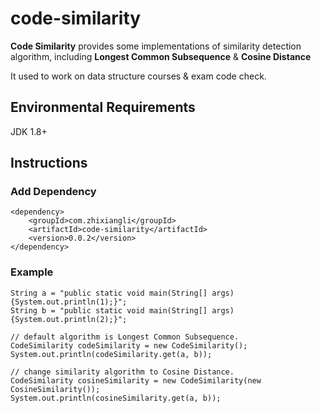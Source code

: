 code-similarity
===============


**Code Similarity** provides some implementations of similarity detection algorithm, including **Longest Common Subsequence** & **Cosine Distance**

It used to work on data structure courses & exam code check.


## Environmental Requirements

JDK 1.8+


## Instructions

### Add Dependency
	<dependency>
		<groupId>com.zhixiangli</groupId>
		<artifactId>code-similarity</artifactId>
		<version>0.0.2</version>
	</dependency>

### Example
    String a = "public static void main(String[] args) {System.out.println(1);}";
    String b = "public static void main(String[] args) {System.out.println(2);}";

    // default algorithm is Longest Common Subsequence.
    CodeSimilarity codeSimilarity = new CodeSimilarity();
    System.out.println(codeSimilarity.get(a, b));

    // change similarity algorithm to Cosine Distance.
    CodeSimilarity cosineSimilarity = new CodeSimilarity(new CosineSimilarity());
    System.out.println(cosineSimilarity.get(a, b));